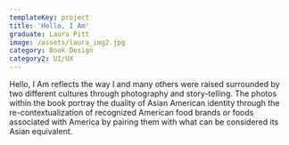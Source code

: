 ```yaml
---
templateKey: project
title: 'Hello, I Am'
graduate: Laura Pitt
image: /assets/laura_img2.jpg
category: Book Design
category2: UI/UX
---
```

Hello, I Am reflects the way I and many others were raised surrounded by two different cultures through photography and story-telling. The photos within the book portray the duality of Asian American identity through the re-contextualization of recognized American food brands or foods associated with America by pairing them with what can be considered its Asian equivalent.
